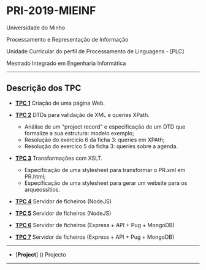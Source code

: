 # PRI-2019-MIEINF    
Universidade do Minho

Processamento e Representação de Informação 

Unidade Curricular do perfil de Processamento de Linguagens - [PLC]

Mestrado Integrado em Engenharia Informática


---
## Descrição dos TPC

- [**TPC 1**](https://github.com/Dukawp/PRI-2019/tree/master/TPC%201/PRI2019-2020-A63129-T1) Criação de uma página Web.

- [**TPC 2**](https://github.com/Dukawp/PRI-2019/tree/master/TPC%202) DTDs para validação de XML e queries XPath.
  - Análise de um "project record" e especificação de um DTD que formalize a sua estrutura: modelo exemplo;
  - Resolução do exercício 6 da ficha 3: queries em XPAth;
  - Resolução do exercíco 5 da ficha 3: queries sobre a agenda.
  
- [**TPC 3**](https://github.com/Dukawp/PRI-2019/tree/master/TPC%203) Transformações com XSLT.
  - Especificação de uma stylesheet para transformar o PR.xml em PR.html;
  - Especificação de uma stylesheet para gerar um website para os arqueossítios.

- [**TPC 4**](https://github.com/Dukawp/PRI-2019/tree/master/TPC%204) Servidor de ficheiros (NodeJS)

- [**TPC 5**](https://github.com/Dukawp/PRI-2019/tree/master/TPC%205) Servidor de ficheiros (NodeJS)

- [**TPC 6**](https://github.com/Dukawp/PRI-2019/tree/master/TPC%206) Servidor de ficheiros (Express + API + Pug + MongoDB)

- [**TPC 7**](https://github.com/Dukawp/PRI-2019/tree/master/TPC%207) Servidor de ficheiros (Express + API + Pug + MongoDB)

---

- [**Project**] () Projecto

---
